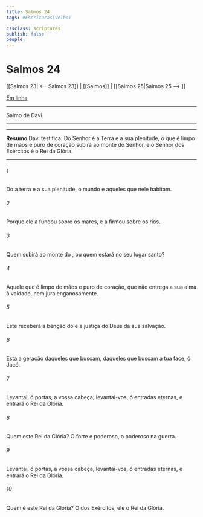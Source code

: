 ```yaml
---
title: Salmos 24
tags: #Escrituras\VelhoT

cssclass: scriptures
publish: false
people:
---
```


# Salmos 24
[[Salmos 23| <-- Salmos 23]] | [[Salmos]] | [[Salmos 25|Salmos 25 --> ]]

[Em linha](https://churchofjesuschrist.org/study/scriptures/ot/ps/24?lang=por)

---
Salmo de Davi.

---

---
__Resumo__
Davi testifica: Do Senhor é a Terra e a sua plenitude, o que é limpo de mãos e puro de coração subirá ao monte do Senhor, e o Senhor dos Exércitos é o Rei da Glória.

---
###### 1 
Do   a terra e a sua plenitude, o mundo e aqueles que nele habitam.

###### 2 
Porque ele a fundou sobre os mares, e a firmou sobre os rios.

###### 3 
Quem subirá ao monte do , ou quem estará no seu lugar santo?

###### 4 
Aquele que é limpo de mãos e puro de coração, que não entrega a sua alma à vaidade, nem jura enganosamente.

###### 5 
Este receberá a bênção do  e a justiça do Deus da sua salvação.

###### 6 
Esta  a geração daqueles que buscam, daqueles que buscam a tua face, ó  Jacó. 

###### 7 
Levantai, ó portas, a vossa cabeça; levantai-vos, ó entradas eternas, e entrará o Rei da Glória.

###### 8 
Quem  este Rei da Glória? O  forte e poderoso, o  poderoso na guerra.

###### 9 
Levantai, ó portas, a vossa cabeça, levantai-vos, ó entradas eternas, e entrará o Rei da Glória.

###### 10 
Quem é este Rei da Glória? O  dos Exércitos, ele  o Rei da Glória. 

